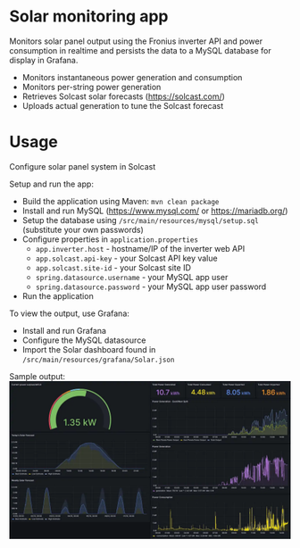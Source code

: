 # Solar monitoring app
Monitors solar panel output using the Fronius inverter API and power consumption in realtime and 
persists the data to a MySQL database for display in Grafana.

* Monitors instantaneous power generation and consumption
* Monitors per-string power generation
* Retrieves Solcast solar forecasts (https://solcast.com/)
* Uploads actual generation to tune the Solcast forecast

# Usage
Configure solar panel system in Solcast

Setup and run the app:
* Build the application using Maven: `mvn clean package`
* Install and run MySQL (https://www.mysql.com/ or https://mariadb.org/)
* Setup the database using `/src/main/resources/mysql/setup.sql` (substitute your own passwords)
* Configure properties in `application.properties`
  * `app.inverter.host` - hostname/IP of the inverter web API
  * `app.solcast.api-key` - your Solcast API key value
  * `app.solcast.site-id` - your Solcast site ID
  * `spring.datasource.username` - your MySQL app user
  * `spring.datasource.password` - your MySQL app user password
* Run the application

To view the output, use Grafana:
* Install and run Grafana
* Configure the MySQL datasource
* Import the Solar dashboard found in `/src/main/resources/grafana/Solar.json`

Sample output:
![Grafana dashboard](grafana-dashboard-hd.webp)